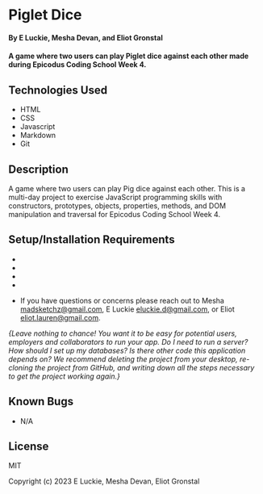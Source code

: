 # Piglet Dice

#### By E Luckie, Mesha Devan, and Eliot Gronstal

#### A game where two users can play Piglet dice against each other made during Epicodus Coding School Week 4.

## Technologies Used

* HTML
* CSS
* Javascript
* Markdown
* Git

## Description

A game where two users can play Pig dice against each other. This is a multi-day project to exercise JavaScript programming skills with constructors, prototypes, objects, properties, methods, and DOM manipulation and traversal for Epicodus Coding School Week 4.

## Setup/Installation Requirements

* 
* 
* 
* 

* If you have questions or concerns please reach out to Mesha madsketchz@gmail.com, E Luckie eluckie.d@gmail.com, or Eliot eliot.lauren@gmail.com.

_{Leave nothing to chance! You want it to be easy for potential users, employers and collaborators to run your app. Do I need to run a server? How should I set up my databases? Is there other code this application depends on? We recommend deleting the project from your desktop, re-cloning the project from GitHub, and writing down all the steps necessary to get the project working again.}_

## Known Bugs

* N/A

## License

MIT

Copyright (c) 2023 E Luckie, Mesha Devan, Eliot Gronstal
